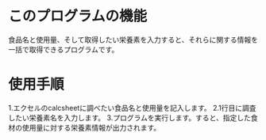 # このプログラムの機能
食品名と使用量、そして取得したい栄養素を入力すると、それらに関する情報を一括で取得できるプログラムです。

# 使用手順
1.エクセルのcalcsheetに調べたい食品名と使用量を記入します。
2.1行目に調査したい栄養素名を入力します。
3.プログラムを実行します。すると、指定した食材の使用量に対する栄養素情報が出力されます。
